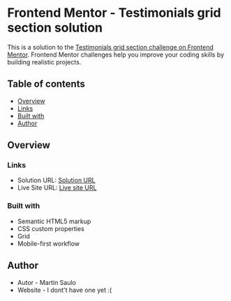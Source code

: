 # Frontend Mentor - Testimonials grid section solution

This is a solution to the [Testimonials grid section challenge on Frontend Mentor](https://www.frontendmentor.io/challenges/testimonials-grid-section-Nnw6J7Un7). Frontend Mentor challenges help you improve your coding skills by building realistic projects. 

## Table of contents

  - [Overview](#overview)
  - [Links](#links)
  - [Built with](#built-with)
  - [Author](#author)



## Overview



### Links

- Solution URL: [Solution URL](https://www.frontendmentor.io/solutions/testimonials-card-grid-r1H5ss7mc)
- Live Site URL: [Live site URL](https://testimonialscard-grid.netlify.app/)

### Built with

- Semantic HTML5 markup
- CSS custom properties
- Grid
- Mobile-first workflow

## Author
- Autor - Martín Saulo
- Website - I dont't have one yet :(



